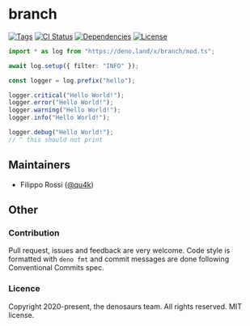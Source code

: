 # branch

[![Tags](https://img.shields.io/github/release/denosaurs/branch)](https://github.com/denosaurs/branch/releases)
[![CI Status](https://img.shields.io/github/workflow/status/denosaurs/branch/check)](https://github.com/denosaurs/branch/actions)
[![Dependencies](https://img.shields.io/github/workflow/status/denosaurs/branch/depsbot?label=dependencies)](https://github.com/denosaurs/depsbot)
[![License](https://img.shields.io/github/license/denosaurs/branch)](https://github.com/denosaurs/branch/blob/master/LICENSE)

```typescript
import * as log from "https://deno.land/x/branch/mod.ts";

await log.setup({ filter: "INFO" });

const logger = log.prefix("hello");

logger.critical("Hello World!");
logger.error("Hello World!");
logger.warning("Hello World!");
logger.info("Hello World!");

logger.debug("Hello World!");
// ^ this should not print
```

## Maintainers

- Filippo Rossi ([@qu4k](https://github.com/qu4k))

## Other

### Contribution

Pull request, issues and feedback are very welcome. Code style is formatted with
`deno fmt` and commit messages are done following Conventional Commits spec.

### Licence

Copyright 2020-present, the denosaurs team. All rights reserved. MIT license.
